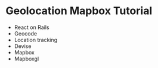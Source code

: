 # Geolocation Mapbox Tutorial
* React on Rails
* Geocode
* Location tracking
* Devise
* Mapbox
* Mapboxgl
